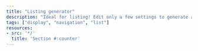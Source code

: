 ```yaml
---
title: "Listing generator"
description: "Ideal for listing! Edit only a few settings to generate a modern looking visulization that uses ODS components and widgets."
tags: ["display", "navigation", "list"]
resources:
- src: '*/'
  title: 'Section #:counter'
---
```


